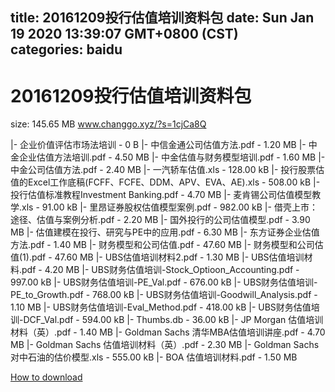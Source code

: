 
title: 20161209投行估值培训资料包
date: Sun Jan 19 2020 13:39:07 GMT+0800 (CST)    
categories: baidu
---

# 20161209投行估值培训资料包
size: 145.65 MB
 www.changgo.xyz/?s=1cjCa8Q
 
|- 企业价值评估市场法培训 - 0 B
|- 中信金通公司估值方法.pdf - 1.20 MB
|- 中金企业估值方法培训.pdf - 4.50 MB
|- 中金估值与财务模型培训.pdf - 1.60 MB
|- 中金公司估值方法.pdf - 2.40 MB
|- 一汽轿车估值.xls - 128.00 kB
|- 投行股票估值的Excel工作底稿(FCFF、FCFE、DDM、APV、EVA、AE).xls - 508.00 kB
|- 投行估值标准教程Investment Banking.pdf - 4.70 MB
|- 麦肯锡公司估值模型教学.xls - 91.00 kB
|- 里昂证券股权估值模型案例.pdf - 982.00 kB
|- 借壳上市：途径、估值与案例分析.pdf - 2.20 MB
|- 国外投行的公司估值模型.pdf - 3.90 MB
|- 估值建模在投行、研究与PE中的应用.pdf - 6.30 MB
|- 东方证券企业估值方法.pdf - 1.40 MB
|- 财务模型和公司估值.pdf - 47.60 MB
|- 财务模型和公司估值(1).pdf - 47.60 MB
|- UBS估值培训材料2.pdf - 1.30 MB
|- UBS估值培训材料.pdf - 4.20 MB
|- UBS财务估值培训-Stock_Optioon_Accounting.pdf - 997.00 kB
|- UBS财务估值培训-PE_Val.pdf - 676.00 kB
|- UBS财务估值培训-PE_to_Growth.pdf - 768.00 kB
|- UBS财务估值培训-Goodwill_Analysis.pdf - 1.10 MB
|- UBS财务估值培训-Eval_Method.pdf - 418.00 kB
|- UBS财务估值培训-DCF_Val.pdf - 594.00 kB
|- Thumbs.db - 36.00 kB
|- JP Morgan 估值培训材料（英）.pdf - 1.40 MB
|- Goldman Sachs 清华MBA估值培训讲座.pdf - 4.70 MB
|- Goldman Sachs 估值培训材料（英）.pdf - 2.30 MB
|- Goldman Sachs 对中石油的估价模型.xls - 555.00 kB
|- BOA 估值培训材料.pdf - 1.50 MB

[How to download](https://bpcam.bemobtrk.com/go/2ceec3aa-1ca2-46d6-b9ff-aaa5c184517c?jno=2968)